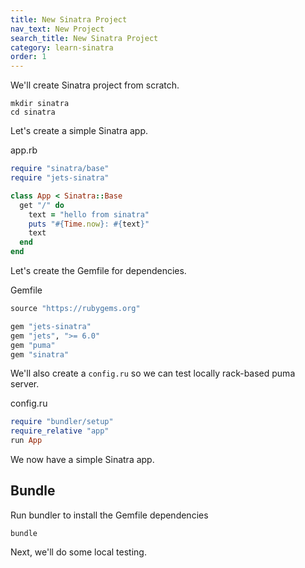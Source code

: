 ```yaml
---
title: New Sinatra Project
nav_text: New Project
search_title: New Sinatra Project
category: learn-sinatra
order: 1
---
```


We'll create Sinatra project from scratch.

    mkdir sinatra
    cd sinatra

Let's create a simple Sinatra app.

app.rb

```ruby
require "sinatra/base"
require "jets-sinatra"

class App < Sinatra::Base
  get "/" do
    text = "hello from sinatra"
    puts "#{Time.now}: #{text}"
    text
  end
end
```

Let's create the Gemfile for dependencies.

Gemfile

```ruby
source "https://rubygems.org"

gem "jets-sinatra"
gem "jets", ">= 6.0"
gem "puma"
gem "sinatra"
```

We'll also create a `config.ru` so we can test locally rack-based puma server.

config.ru

```ruby
require "bundler/setup"
require_relative "app"
run App
```

We now have a simple Sinatra app.

## Bundle

Run bundler to install the Gemfile dependencies

    bundle

Next, we'll do some local testing.
